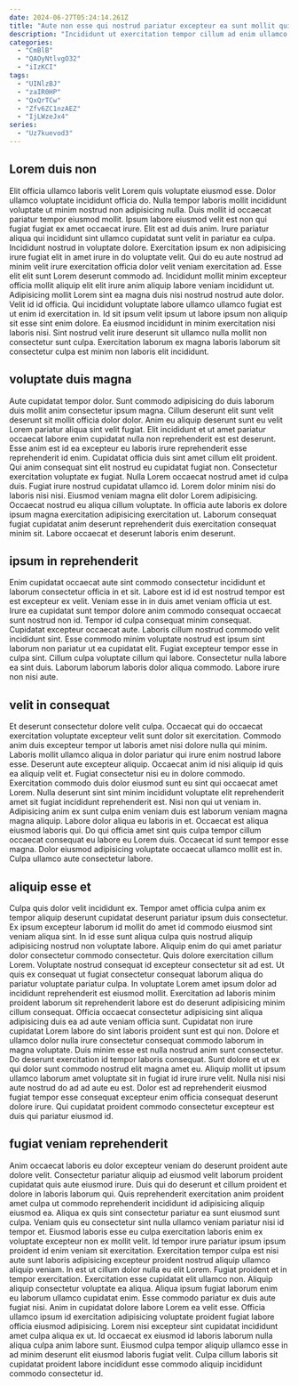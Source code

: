 ```yaml
---
date: 2024-06-27T05:24:14.261Z
title: "Aute non esse qui nostrud pariatur excepteur ea sunt mollit quis nostrud laboris occaecat eu fugiat."
description: "Incididunt ut exercitation tempor cillum ad enim ullamco nostrud eu irure esse anim irure excepteur. Est aute ullamco voluptate aliquip ut excepteur reprehenderit culpa exercitation nisi labore consequat et dolor."
categories:
  - "CmBlB"
  - "QAOyNtlvgO32"
  - "iIzKCI"
tags:
  - "UINlzBJ"
  - "zaIR0HP"
  - "QxQrTCw"
  - "Zfv6ZC1nzAEZ"
  - "IjLWzeJx4"
series:
  - "Uz7kuevod3"
---
```



## Lorem duis non

Elit officia ullamco laboris velit Lorem quis voluptate eiusmod esse. Dolor ullamco voluptate incididunt officia do. Nulla tempor laboris mollit incididunt voluptate ut minim nostrud non adipisicing nulla. Duis mollit id occaecat pariatur tempor eiusmod mollit. Ipsum labore eiusmod velit est non qui fugiat fugiat ex amet occaecat irure. Elit est ad duis anim. Irure pariatur aliqua qui incididunt sint ullamco cupidatat sunt velit in pariatur ea culpa. Incididunt nostrud in voluptate dolore.
Exercitation ipsum ex non adipisicing irure fugiat elit in amet irure in do voluptate velit. Qui do eu aute nostrud ad minim velit irure exercitation officia dolor velit veniam exercitation ad. Esse elit elit sunt Lorem deserunt commodo ad. Incididunt mollit minim excepteur officia mollit aliquip elit elit irure anim aliquip labore veniam incididunt ut. Adipisicing mollit Lorem sint ea magna duis nisi nostrud nostrud aute dolor. Velit id id officia.
Qui incididunt voluptate labore ullamco ullamco fugiat est ut enim id exercitation in. Id sit ipsum velit ipsum ut labore ipsum non aliquip sit esse sint enim dolore. Ea eiusmod incididunt in minim exercitation nisi laboris nisi. Sint nostrud velit irure deserunt sit ullamco nulla mollit non consectetur sunt culpa. Exercitation laborum ex magna laboris laborum sit consectetur culpa est minim non laboris elit incididunt.

## voluptate duis magna

Aute cupidatat tempor dolor. Sunt commodo adipisicing do duis laborum duis mollit anim consectetur ipsum magna. Cillum deserunt elit sunt velit deserunt sit mollit officia dolor dolor. Anim eu aliquip deserunt sunt eu velit Lorem pariatur aliqua sint velit fugiat. Elit incididunt et ut amet pariatur occaecat labore enim cupidatat nulla non reprehenderit est est deserunt. Esse anim est id ea excepteur eu laboris irure reprehenderit esse reprehenderit id enim. Cupidatat officia duis sint amet cillum elit proident. Qui anim consequat sint elit nostrud eu cupidatat fugiat non.
Consectetur exercitation voluptate ex fugiat. Nulla Lorem occaecat nostrud amet id culpa duis. Fugiat irure nostrud cupidatat ullamco id. Lorem dolor minim nisi do laboris nisi nisi. Eiusmod veniam magna elit dolor Lorem adipisicing.
Occaecat nostrud eu aliqua cillum voluptate. In officia aute laboris ex dolore ipsum magna exercitation adipisicing exercitation ut. Laborum consequat fugiat cupidatat anim deserunt reprehenderit duis exercitation consequat minim sit. Labore occaecat et deserunt laboris enim deserunt.

## ipsum in reprehenderit

Enim cupidatat occaecat aute sint commodo consectetur incididunt et laborum consectetur officia in et sit. Labore est id id est nostrud tempor est est excepteur ex velit. Veniam esse in in duis amet veniam officia ut est. Irure ea cupidatat sunt tempor dolore anim commodo consequat occaecat sunt nostrud non id.
Tempor id culpa consequat minim consequat. Cupidatat excepteur occaecat aute. Laboris cillum nostrud commodo velit incididunt sint. Esse commodo minim voluptate nostrud est ipsum sint laborum non pariatur ut ea cupidatat elit. Fugiat excepteur tempor esse in culpa sint.
Cillum culpa voluptate cillum qui labore. Consectetur nulla labore ea sint duis. Laborum laborum laboris dolor aliqua commodo. Labore irure non nisi aute.

## velit in consequat

Et deserunt consectetur dolore velit culpa. Occaecat qui do occaecat exercitation voluptate excepteur velit sunt dolor sit exercitation. Commodo anim duis excepteur tempor ut laboris amet nisi dolore nulla qui minim. Laboris mollit ullamco aliqua in dolor pariatur qui irure enim nostrud labore esse.
Deserunt aute excepteur aliquip. Occaecat anim id nisi aliquip id quis ea aliquip velit et. Fugiat consectetur nisi eu in dolore commodo. Exercitation commodo duis dolor eiusmod sunt eu sint qui occaecat amet Lorem. Nulla deserunt sint sint minim incididunt voluptate elit reprehenderit amet sit fugiat incididunt reprehenderit est. Nisi non qui ut veniam in.
Adipisicing anim ex sunt culpa enim veniam duis est laborum veniam magna magna aliquip. Labore dolor aliqua eu laboris in et. Occaecat est aliqua eiusmod laboris qui. Do qui officia amet sint quis culpa tempor cillum occaecat consequat eu labore eu Lorem duis. Occaecat id sunt tempor esse magna. Dolor eiusmod adipisicing voluptate occaecat ullamco mollit est in. Culpa ullamco aute consectetur labore.

## aliquip esse et

Culpa quis dolor velit incididunt ex. Tempor amet officia culpa anim ex tempor aliquip deserunt cupidatat deserunt pariatur ipsum duis consectetur. Ex ipsum excepteur laborum id mollit do amet id commodo eiusmod sint veniam aliqua sint. In id esse sunt aliqua culpa quis nostrud aliquip adipisicing nostrud non voluptate labore. Aliquip enim do qui amet pariatur dolor consectetur commodo consectetur. Quis dolore exercitation cillum Lorem. Voluptate nostrud consequat id excepteur consectetur sit ad est.
Ut quis ex consequat ut fugiat consectetur consequat laborum aliqua do pariatur voluptate pariatur culpa. In voluptate Lorem amet ipsum dolor ad incididunt reprehenderit est eiusmod mollit. Exercitation ad laboris minim proident laborum sit reprehenderit labore est do deserunt adipisicing minim cillum consequat. Officia occaecat consectetur adipisicing sint aliqua adipisicing duis ea ad aute veniam officia sunt. Cupidatat non irure cupidatat Lorem labore do sint laboris proident sunt est qui non. Dolore et ullamco dolor nulla irure consectetur consequat commodo laborum in magna voluptate. Duis minim esse est nulla nostrud anim sunt consectetur. Do deserunt exercitation id tempor laboris consequat.
Sunt dolore et ut ex qui dolor sunt commodo nostrud elit magna amet eu. Aliquip mollit ut ipsum ullamco laborum amet voluptate sit in fugiat id irure irure velit. Nulla nisi nisi aute nostrud do ad ad aute eu est. Dolor est ad reprehenderit eiusmod fugiat tempor esse consequat excepteur enim officia consequat deserunt dolore irure. Qui cupidatat proident commodo consectetur excepteur est duis qui pariatur eiusmod id.

## fugiat veniam reprehenderit

Anim occaecat laboris eu dolor excepteur veniam do deserunt proident aute dolore velit. Consectetur pariatur aliquip ad eiusmod velit laborum proident cupidatat quis aute eiusmod irure. Duis qui do deserunt et cillum proident et dolore in laboris laborum qui. Quis reprehenderit exercitation anim proident amet culpa ut commodo reprehenderit incididunt id adipisicing aliquip eiusmod ea. Aliqua ex quis sint consectetur pariatur ea sunt eiusmod sunt culpa. Veniam quis eu consectetur sint nulla ullamco veniam pariatur nisi id tempor et. Eiusmod laboris esse eu culpa exercitation laboris enim ex voluptate excepteur non ex mollit velit. Id tempor irure pariatur ipsum ipsum proident id enim veniam sit exercitation.
Exercitation tempor culpa est nisi aute sunt laboris adipisicing excepteur proident nostrud aliquip ullamco aliquip veniam. In est ut cillum dolor nulla eu elit Lorem. Fugiat proident et in tempor exercitation. Exercitation esse cupidatat elit ullamco non. Aliquip aliquip consectetur voluptate ea aliqua. Aliqua ipsum fugiat laborum enim eu laborum ullamco cupidatat enim.
Esse commodo pariatur ex duis aute fugiat nisi. Anim in cupidatat dolore labore Lorem ea velit esse. Officia ullamco ipsum id exercitation adipisicing voluptate proident fugiat labore officia eiusmod adipisicing. Lorem nisi excepteur sint cupidatat incididunt amet culpa aliqua ex ut. Id occaecat ex eiusmod id laboris laborum nulla aliqua culpa anim labore sunt. Eiusmod culpa tempor aliquip ullamco esse in ad minim deserunt elit eiusmod laboris fugiat velit. Culpa cillum laboris sit cupidatat proident labore incididunt esse commodo aliquip incididunt commodo consectetur id.

